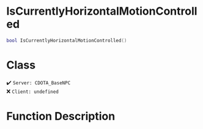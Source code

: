 # IsCurrentlyHorizontalMotionControlled
```lua
bool IsCurrentlyHorizontalMotionControlled()
```
# Class
✔️ `Server: CDOTA_BaseNPC`  
❌ `Client: undefined`  

# Function Description

